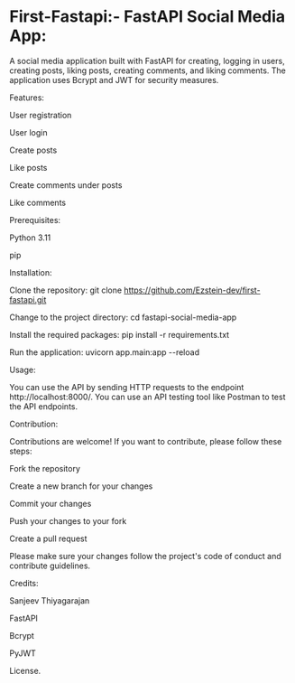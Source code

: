 # First-Fastapi:- FastAPI Social Media App:
A social media application built with FastAPI for creating, logging in users, creating posts, liking posts, creating comments, and liking comments. The application uses Bcrypt and JWT for security measures.


Features:

User registration

User login

Create posts

Like posts

Create comments under posts

Like comments


Prerequisites:

Python 3.11

pip


Installation:

Clone the repository: git clone https://github.com/Ezstein-dev/first-fastapi.git

Change to the project directory: cd fastapi-social-media-app

Install the required packages: pip install -r requirements.txt

Run the application: uvicorn app.main:app --reload


Usage:

You can use the API by sending HTTP requests to the endpoint http://localhost:8000/. You can use an API testing tool like Postman to test the API endpoints.


Contribution:

Contributions are welcome! If you want to contribute, please follow these steps:

Fork the repository

Create a new branch for your changes

Commit your changes

Push your changes to your fork

Create a pull request

Please make sure your changes follow the project's code of conduct and contribute guidelines.

Credits:

Sanjeev Thiyagarajan

FastAPI

Bcrypt

PyJWT

License.
